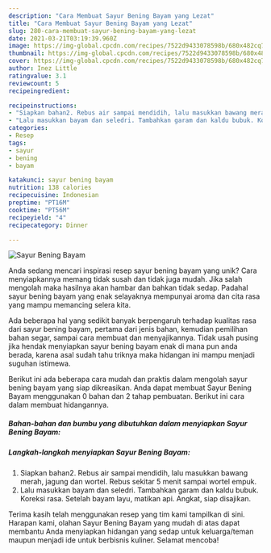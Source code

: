```yaml
---
description: "Cara Membuat Sayur Bening Bayam yang Lezat"
title: "Cara Membuat Sayur Bening Bayam yang Lezat"
slug: 280-cara-membuat-sayur-bening-bayam-yang-lezat
date: 2021-03-21T03:19:39.960Z
image: https://img-global.cpcdn.com/recipes/7522d9433078598b/680x482cq70/sayur-bening-bayam-foto-resep-utama.jpg
thumbnail: https://img-global.cpcdn.com/recipes/7522d9433078598b/680x482cq70/sayur-bening-bayam-foto-resep-utama.jpg
cover: https://img-global.cpcdn.com/recipes/7522d9433078598b/680x482cq70/sayur-bening-bayam-foto-resep-utama.jpg
author: Inez Little
ratingvalue: 3.1
reviewcount: 5
recipeingredient:

recipeinstructions:
- "Siapkan bahan2. Rebus air sampai mendidih, lalu masukkan bawang merah, jagung dan wortel. Rebus sekitar 5 menit sampai wortel empuk."
- "Lalu masukkan bayam dan seledri. Tambahkan garam dan kaldu bubuk. Koreksi rasa. Setelah bayam layu, matikan api. Angkat, siap disajikan."
categories:
- Resep
tags:
- sayur
- bening
- bayam

katakunci: sayur bening bayam 
nutrition: 138 calories
recipecuisine: Indonesian
preptime: "PT16M"
cooktime: "PT56M"
recipeyield: "4"
recipecategory: Dinner

---
```



![Sayur Bening Bayam](https://img-global.cpcdn.com/recipes/7522d9433078598b/680x482cq70/sayur-bening-bayam-foto-resep-utama.jpg)

Anda sedang mencari inspirasi resep sayur bening bayam yang unik? Cara menyiapkannya memang tidak susah dan tidak juga mudah. Jika salah mengolah maka hasilnya akan hambar dan bahkan tidak sedap. Padahal sayur bening bayam yang enak selayaknya mempunyai aroma dan cita rasa yang mampu memancing selera kita.

Ada beberapa hal yang sedikit banyak berpengaruh terhadap kualitas rasa dari sayur bening bayam, pertama dari jenis bahan, kemudian pemilihan bahan segar, sampai cara membuat dan menyajikannya. Tidak usah pusing jika hendak menyiapkan sayur bening bayam enak di mana pun anda berada, karena asal sudah tahu triknya maka hidangan ini mampu menjadi suguhan istimewa.




Berikut ini ada beberapa cara mudah dan praktis dalam mengolah sayur bening bayam yang siap dikreasikan. Anda dapat membuat Sayur Bening Bayam menggunakan 0 bahan dan 2 tahap pembuatan. Berikut ini cara dalam membuat hidangannya.

<!--inarticleads1-->

##### Bahan-bahan dan bumbu yang dibutuhkan dalam menyiapkan Sayur Bening Bayam:





<!--inarticleads2-->

##### Langkah-langkah menyiapkan Sayur Bening Bayam:

1. Siapkan bahan2. Rebus air sampai mendidih, lalu masukkan bawang merah, jagung dan wortel. Rebus sekitar 5 menit sampai wortel empuk.
1. Lalu masukkan bayam dan seledri. Tambahkan garam dan kaldu bubuk. Koreksi rasa. Setelah bayam layu, matikan api. Angkat, siap disajikan.




Terima kasih telah menggunakan resep yang tim kami tampilkan di sini. Harapan kami, olahan Sayur Bening Bayam yang mudah di atas dapat membantu Anda menyiapkan hidangan yang sedap untuk keluarga/teman maupun menjadi ide untuk berbisnis kuliner. Selamat mencoba!
